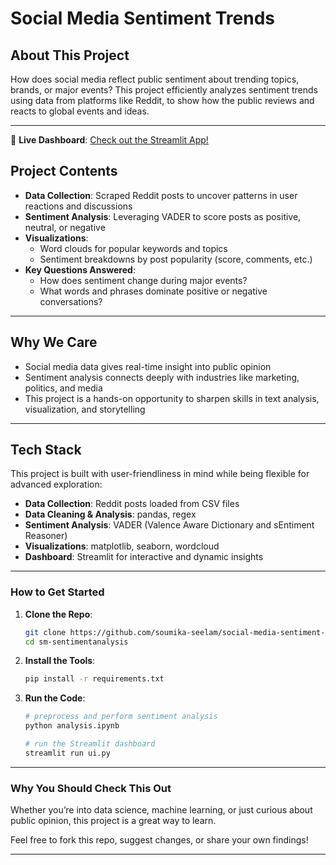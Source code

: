 # **Social Media Sentiment Trends**

## **About This Project**
How does social media reflect public sentiment about trending topics, brands, or major events? This project efficiently analyzes sentiment trends using data from platforms like Reddit, to show how the public reviews and reacts to global events and ideas. 

---

🚀 **Live Dashboard**: [Check out the Streamlit App!](https://sm-sentimentanalysis.streamlit.app)

## **Project Contents**
- **Data Collection**: Scraped Reddit posts to uncover patterns in user reactions and discussions
- **Sentiment Analysis**: Leveraging VADER to score posts as positive, neutral, or negative
- **Visualizations**:
  - Word clouds for popular keywords and topics
  - Sentiment breakdowns by post popularity (score, comments, etc.)
- **Key Questions Answered**:
  - How does sentiment change during major events?
  - What words and phrases dominate positive or negative conversations?

---

## **Why We Care**
- Social media data gives real-time insight into public opinion
- Sentiment analysis connects deeply with industries like marketing, politics, and media
- This project is a hands-on opportunity to sharpen skills in text analysis, visualization, and storytelling

---

## **Tech Stack**
This project is built with user-friendliness in mind while being flexible for advanced exploration:
- **Data Collection**: Reddit posts loaded from CSV files
- **Data Cleaning & Analysis**: pandas, regex
- **Sentiment Analysis**: VADER (Valence Aware Dictionary and sEntiment Reasoner)
- **Visualizations**: matplotlib, seaborn, wordcloud
- **Dashboard**: Streamlit for interactive and dynamic insights

---

### **How to Get Started**
1. **Clone the Repo**:
   ```bash
   git clone https://github.com/soumika-seelam/social-media-sentiment-trends.git
   cd sm-sentimentanalysis
   ```
2. **Install the Tools**:
   ```bash
   pip install -r requirements.txt
   ```
3. **Run the Code**:
   ```bash
   # preprocess and perform sentiment analysis
   python analysis.ipynb

   # run the Streamlit dashboard
   streamlit run ui.py
   ```

---

### **Why You Should Check This Out**
Whether you’re into data science, machine learning, or just curious about public opinion, this project is a great way to learn.

Feel free to fork this repo, suggest changes, or share your own findings!

---

